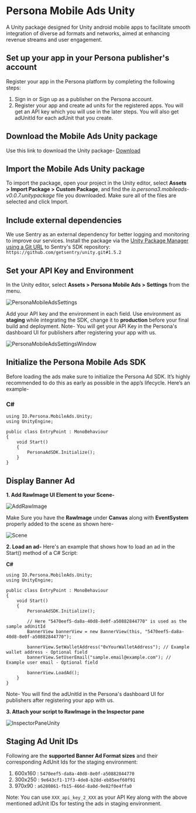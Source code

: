 # Persona Mobile Ads Unity

A Unity package designed for Unity android mobile apps to facilitate smooth integration of diverse ad formats and networks, aimed at enhancing revenue streams and user engagement.

## Set up your app in your Persona publisher's account

Register your app in the Persona platform by completing the following steps:

1. Sign in or Sign up as a publisher on the Persona account.
2. Register your app and create ad units for the registered apps. You will get an API key which you will use in the later steps. You will also get adUnitId for each adUnit that you create.

## Download the Mobile Ads Unity package

Use this link to download the Unity package- [Download](https://github.com/persona-3/personaads-unity-mobile-examples/releases/download/v0.0.7/io.persona3.mobileads-v0.0.7.unitypackage)

## Import the Mobile Ads Unity package

To import the package, open your project in the Unity editor, select **Assets > Import Package > Custom Package**, and find the _io.persona3.mobileads-v0.0.7.unitypackage_ file you downloaded. Make sure all of the files are selected and click Import.

## Include external dependencies

We use Sentry as an external dependency for better logging and monitoring to improve our services.
Install the package via the [Unity Package Manager using a Git URL](https://docs.unity3d.com/Manual/upm-ui-giturl.html) to Sentry's SDK repository:
`https://github.com/getsentry/unity.git#1.5.2`

## Set your API Key and Environment

In the Unity editor, select **Assets > Persona Mobile Ads > Settings** from the menu.

![PersonaMobileAdsSettings](https://i.imgur.com/WZUWtlJl.png)

Add your API key and the environment in each field. Use environment as **staging** while integrating the SDK, change it to **production** before your final build and deployment.
Note- You will get your API Key in the Persona's dashboard UI for publishers after registering your app with us.

![PersonaMobileAdsSettingsWindow](https://i.imgur.com/RJGSIVgl.png)

## Initialize the Persona Mobile Ads SDK

Before loading the ads make sure to initialize the Persona Ad SDK. It’s highly recommended to do this as early as possible in the app’s lifecycle. Here’s an example-

### C#

```
using IO.Persona.MobileAds.Unity;
using UnityEngine;

public class EntryPoint : MonoBehaviour
{
    void Start()
    {
        PersonaAdSDK.Initialize();
    }
}
```

## Display Banner Ad

**1. Add RawImage UI Element to your Scene-**

![AddRawImage](https://i.imgur.com/8uRmFVYl.png)

Make Sure you have the **RawImage** under **Canvas** along with **EventSystem** properly added to the scene as shown here-

![Scene](https://i.imgur.com/RNArcUtl.png)

**2. Load an ad-**
Here's an example that shows how to load an ad in the Start() method of a C# Script:

**C#**

```
using IO.Persona.MobileAds.Unity;
using UnityEngine;

public class EntryPoint : MonoBehaviour
{
    void Start()
    {
        PersonaAdSDK.Initialize();

        // Here "5470eef5-da8a-40d8-8e0f-a50882844770" is used as the sample adUnitId
        BannerView bannerView = new BannerView(this, "5470eef5-da8a-40d8-8e0f-a50882844770");

        bannerView.SetWalletAddress("0xYourWalletAddress"); // Example wallet address - Optional field
        bannerView.SetUserEmail("sample.email@example.com"); // Example user email - Optional field

        bannerView.LoadAd();
    }
}
```

Note- You will find the adUnitId in the Persona's dashboard UI for publishers after registering your app with us.

**3. Attach your script to RawImage in the Inspector pane**

![InspectorPaneUnity](https://i.imgur.com/vC0gdOxl.png)

## Staging Ad Unit IDs

Following are the **supported Banner Ad Format sizes** and their corresponding AdUnit Ids for the staging environment:

1. 600x160 : ```5470eef5-da8a-40d8-8e0f-a50882844770```
2. 300x250 : ```9e643cf1-17f3-4de8-b28d-eb85eef60f91```
3. 970x90 : ```a6280861-fb15-466d-8a0d-9e82f0e4ffa0```

Note: You can use ```XXX_api_key_2_XXX``` as your API Key along with the above mentioned adUnit IDs for testing the ads in staging environment.
